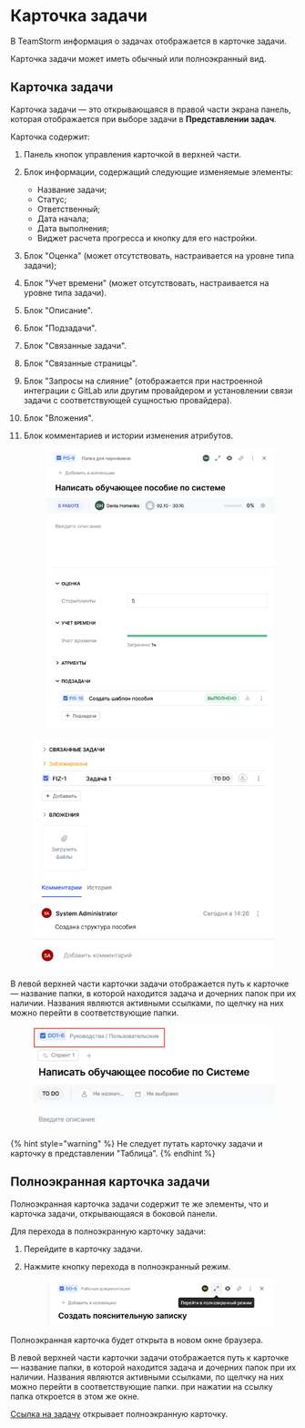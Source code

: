 # Карточка задачи

В TeamStorm информация о задачах отображается в карточке задачи.&#x20;

Карточка задачи может иметь обычный или полноэкранный вид.&#x20;

## Карточка задачи

Карточка задачи — это открывающаяся в правой части экрана панель, которая отображается при выборе задачи в **Представлении задач**.

Карточка содержит:

1. Панель кнопок управления карточкой в верхней части.
2. Блок информации, содержащий следующие изменяемые элементы:
   * Название задачи;
   * Статус;
   * Ответственный;
   * Дата начала;
   * Дата выполнения;
   * Виджет расчета прогресса и кнопку для его настройки.
3. Блок "Оценка" (может отсутствовать, настраивается на уровне типа задачи);
4. Блок "Учет времени" (может отсутствовать, настраивается на уровне типа задачи).
5. Блок "Описание".
6. Блок "Подзадачи".
7. Блок "Связанные задачи".
8. Блок "Связанные страницы".
9. Блок "Запросы на слияние" (отображается при настроенной интеграции с GitLab или другим провайдером и установлении связи задачи с соответствующей сущностью провайдера).
10. Блок "Вложения".
11. Блок комментариев и истории изменения атрибутов.

    <figure><img src="../../../.gitbook/assets/изображение (228).png" alt=""><figcaption></figcaption></figure>

<figure><img src="../../../.gitbook/assets/изображение (147).png" alt=""><figcaption></figcaption></figure>

В левой верхней части карточки задачи отображается путь к карточке — название папки, в которой находится задача и дочерних папок при их наличии. Названия являются активными ссылками, по щелчку на них можно перейти в соответствующие папки.

<figure><img src="../../../.gitbook/assets/изображение (81).png" alt=""><figcaption></figcaption></figure>

{% hint style="warning" %}
Не следует путать карточку задачи и карточку в представлении "Таблица".
{% endhint %}

## Полноэкранная карточка задачи

Полноэкранная карточка задачи содержит те же элементы, что и карточка задачи, открывающаяся в боковой панели.

Для перехода в полноэкранную карточку задачи:

1. Перейдите в карточку задачи.
2.  Нажмите кнопку перехода в полноэкранный режим.

    <figure><img src="../../../.gitbook/assets/изображение (161).png" alt=""><figcaption></figcaption></figure>

Полноэкранная карточка будет открыта в новом окне браузера.

В левой верхней части карточки задачи отображается путь к карточке — название папки, в которой находится задача и дочерних папок при их наличии. Названия являются активными ссылками, по щелчку на них можно перейти в соответствующие папки. при нажатии на ссылку папка откроется в этом же окне.

[Ссылка на задачу](kartochka-zadachi.md#sozdanie-ssylki-na-zadachu) открывает полноэкранную карточку.
